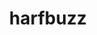 ---
title: "harfbuzz"
layout: cache
categories: [package, develop-2025-05-25]
meta: {"compilers": ["gcc@11.1.0", "gcc@11.4.0"], "num_specs": 3, "num_specs_by_stack": {"data-vis-sdk": 1, "e4s": 1, "hep": 1, "root": 3}, "oss": ["ubuntu20.04", "ubuntu22.04"], "platforms": ["linux"], "stacks": ["data-vis-sdk", "e4s", "hep", "root"], "targets": ["x86_64_v3"], "versions": ["10.2.0"]}
spec_details: [{"compiler": "gcc@11.4.0", "hash": "hvvde6a5ixqwfjgf2y6myqrj4tfm6shq", "os": "ubuntu22.04", "platform": "linux", "size": "-", "stacks": ["e4s", "root"], "target": "x86_64_v3", "variants": ["build_system=meson", "buildtype=release", "default_library:=shared", "~graphite2", "~strip"], "versions": ["10.2.0"]}, {"compiler": "gcc@11.1.0", "hash": "jeu7iroscxzccgrfswysgz2qjln3feaz", "os": "ubuntu20.04", "platform": "linux", "size": "-", "stacks": ["data-vis-sdk", "root"], "target": "x86_64_v3", "variants": ["build_system=meson", "buildtype=release", "default_library:=shared", "~graphite2", "~strip"], "versions": ["10.2.0"]}, {"compiler": "gcc@11.4.0", "hash": "pd4mh3jprvst3kxg4o7s77v5toh4mwg7", "os": "ubuntu22.04", "platform": "linux", "size": "-", "stacks": ["hep", "root"], "target": "x86_64_v3", "variants": ["build_system=meson", "buildtype=release", "default_library:=shared", "~graphite2", "~strip"], "versions": ["10.2.0"]}]
---